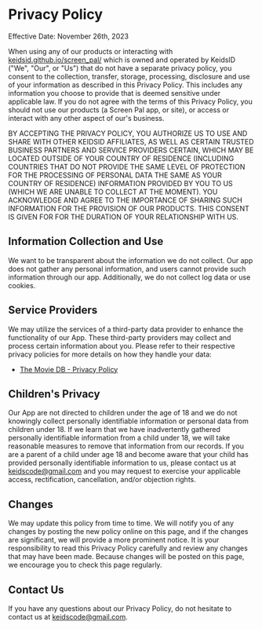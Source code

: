 # Privacy Policy

Effective Date: November 26th, 2023

When using any of our products or interacting with
[keidsid.github.io/screen_pal/](https://keidsid.github.io/screen_pal/) which is
owned and operated by KeidsID ("We", "Our", or "Us") that do not
have a separate privacy policy, you consent to the collection, transfer,
storage, processing, disclosure and use of your information as described in this
Privacy Policy. This includes any information you choose to provide that is
deemed sensitive under applicable law. If you do not agree with the terms of
this Privacy Policy, you should not use our products (a Screen Pal app, or
site), or access or interact with any other aspect of our's business.

BY ACCEPTING THE PRIVACY POLICY, YOU AUTHORIZE US TO USE AND SHARE WITH OTHER
KEIDSID AFFILIATES, AS WELL AS CERTAIN TRUSTED BUSINESS PARTNERS AND SERVICE
PROVIDERS CERTAIN, WHICH MAY BE LOCATED OUTSIDE OF YOUR COUNTRY OF RESIDENCE
(INCLUDING COUNTRIES THAT DO NOT PROVIDE THE SAME LEVEL OF PROTECTION FOR THE
PROCESSING OF PERSONAL DATA THE SAME AS YOUR COUNTRY OF RESIDENCE) INFORMATION
PROVIDED BY YOU TO US (WHICH WE ARE UNABLE TO COLLECT AT THE MOMENT). YOU
ACKNOWLEDGE AND AGREE TO THE IMPORTANCE OF SHARING SUCH INFORMATION FOR THE
PROVISION OF OUR PRODUCTS. THIS CONSENT IS GIVEN FOR FOR THE DURATION OF YOUR
RELATIONSHIP WITH US.

## Information Collection and Use

We want to be transparent about the information we do not collect. Our app does
not gather any personal information, and users cannot provide such information
through our app. Additionally, we do not collect log data or use cookies.

## Service Providers

We may utilize the services of a third-party data provider to enhance the
functionality of our App. These third-party providers may collect and process
certain information about you. Please refer to their respective privacy policies
for more details on how they handle your data:

- [The Movie DB - Privacy Policy](https://www.themoviedb.org/privacy-policy)

## Children's Privacy

Our App are not directed to children under the age of 18 and we do not knowingly
collect personally identifiable information or personal data from children
under 18. If we learn that we have inadvertently gathered personally
identifiable information from a child under 18, we will take reasonable measures
to remove that information from our records. If you are a parent of a child
under age 18 and become aware that your child has provided personally
identifiable information to us, please contact us at keidscode@gmail.com and you
may request to exercise your applicable access, rectification, cancellation,
and/or objection rights.

## Changes

We may update this policy from time to time. We will notify you of any changes
by posting the new policy online on this page, and if the changes are
significant, we will provide a more prominent notice. It is your responsibility
to read this Privacy Policy carefully and review any changes that may have been
made. Because changes will be posted on this page, we encourage you to check
this page regularly.

## Contact Us

If you have any questions about our Privacy Policy, do not
hesitate to contact us at keidscode@gmail.com.
